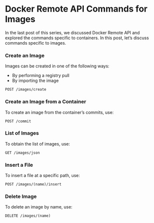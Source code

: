# Docker Remote API Commands for Images

In the last post of this series, we discussed Docker Remote API and explored the commands specific to containers. In this post, let’s discuss commands specific to images.

### Create an Image

Images can be created in one of the following ways:

* By performing a registry pull
* By importing the image
```
POST /images/create
```

### Create an Image from a Container

To create an image from the container’s commits, use:
```
POST /commit
```

### List of Images

To obtain the list of images, use:
```
GET /images/json
```

### Insert a File

To insert a file at a specific path, use:
```
POST /images/(name)/insert
```

### Delete Image

To delete an image by name, use:
```
DELETE /images/(name)
```